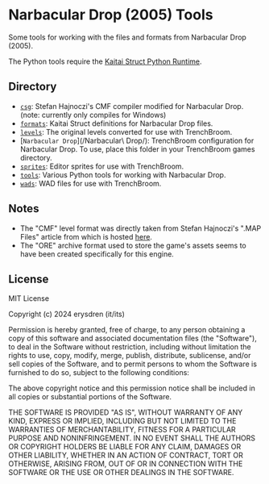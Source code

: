 # Narbacular Drop (2005) Tools

Some tools for working with the files and formats from Narbacular Drop (2005).

The Python tools require the [Kaitai Struct Python Runtime](https://github.com/kaitai-io/kaitai_struct_python_runtime).

## Directory

- [`csg`](/csg/): Stefan Hajnoczi's CMF compiler modified for Narbacular Drop.
(note: currently only compiles for Windows)
- [`formats`](/formats/): Kaitai Struct definitions for Narbacular Drop files.
- [`levels`](/levels/): The original levels converted for use with TrenchBroom.
- [`Narbacular Drop`](/Narbacular\ Drop/): TrenchBroom configuration for
Narbacular Drop. To use, place this folder in your TrenchBroom games directory.
- [`sprites`](/sprites/): Editor sprites for use with TrenchBroom.
- [`tools`](/tools/): Various Python tools for working with Narbacular Drop.
- [`wads`](/wads/): WAD files for use with TrenchBroom.

## Notes

- The "CMF" level format was directly taken from Stefan Hajnoczi's ".MAP Files"
article from which is hosted [here](https://github.com/stefanha/map-files/).
- The "ORE" archive format used to store the game's assets seems to have been
created specifically for this engine.

## License

MIT License

Copyright (c) 2024 erysdren (it/its)

Permission is hereby granted, free of charge, to any person obtaining a copy
of this software and associated documentation files (the "Software"), to deal
in the Software without restriction, including without limitation the rights
to use, copy, modify, merge, publish, distribute, sublicense, and/or sell
copies of the Software, and to permit persons to whom the Software is
furnished to do so, subject to the following conditions:

The above copyright notice and this permission notice shall be included in all
copies or substantial portions of the Software.

THE SOFTWARE IS PROVIDED "AS IS", WITHOUT WARRANTY OF ANY KIND, EXPRESS OR
IMPLIED, INCLUDING BUT NOT LIMITED TO THE WARRANTIES OF MERCHANTABILITY,
FITNESS FOR A PARTICULAR PURPOSE AND NONINFRINGEMENT. IN NO EVENT SHALL THE
AUTHORS OR COPYRIGHT HOLDERS BE LIABLE FOR ANY CLAIM, DAMAGES OR OTHER
LIABILITY, WHETHER IN AN ACTION OF CONTRACT, TORT OR OTHERWISE, ARISING FROM,
OUT OF OR IN CONNECTION WITH THE SOFTWARE OR THE USE OR OTHER DEALINGS IN THE
SOFTWARE.
